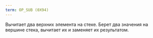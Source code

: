 ```yaml
---
term: OP_SUB (0X94)
---
```


Вычитает два верхних элемента на стеке. Берет два значения на вершине стека, вычитает их и заменяет их результатом.